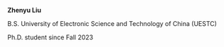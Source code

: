 **Zhenyu Liu**

B.S. University of Electronic Science and Technology of China (UESTC)

Ph.D. student since Fall 2023